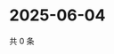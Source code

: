 # 2025-06-04

共 0 条

<!-- BEGIN ZHIHUVIDEO -->
<!-- 最后更新时间 Wed Jun 04 2025 23:36:33 GMT+0800 (China Standard Time) -->

<!-- END ZHIHUVIDEO -->
